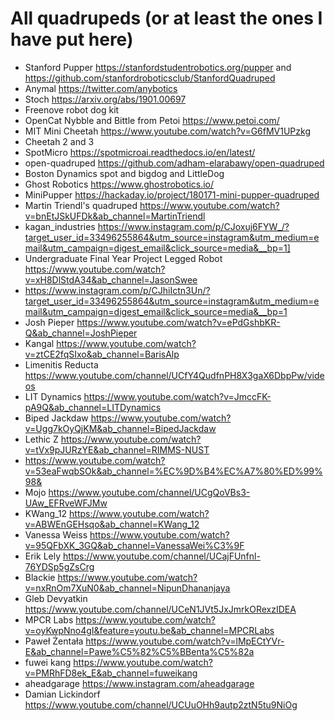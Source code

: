 # All quadrupeds (or at least the ones I have put here)

- Stanford Pupper https://stanfordstudentrobotics.org/pupper and https://github.com/stanfordroboticsclub/StanfordQuadruped
- Anymal https://twitter.com/anybotics
- Stoch https://arxiv.org/abs/1901.00697
- Freenove robot dog kit
- OpenCat Nybble and Bittle from Petoi https://www.petoi.com/
- MIT Mini Cheetah https://www.youtube.com/watch?v=G6fMV1UPzkg
- Cheetah 2 and 3
- SpotMicro https://spotmicroai.readthedocs.io/en/latest/
- open-quadruped https://github.com/adham-elarabawy/open-quadruped
- Boston Dynamics spot and bigdog and LittleDog
- Ghost Robotics https://www.ghostrobotics.io/
- MiniPupper https://hackaday.io/project/180171-mini-pupper-quadruped
- Martin Triendl's quadruped https://www.youtube.com/watch?v=bnEtJSkUFDk&ab_channel=MartinTriendl
- kagan_industries https://www.instagram.com/p/CJoxuj6FYW_/?target_user_id=33496255864&utm_source=instagram&utm_medium=email&utm_campaign=digest_email&click_source=media&__bp=1]
- Undergraduate Final Year Project Legged Robot https://www.youtube.com/watch?v=xH8DlStdA34&ab_channel=JasonSwee
- https://www.instagram.com/p/CJhiIctn3Un/?target_user_id=33496255864&utm_source=instagram&utm_medium=email&utm_campaign=digest_email&click_source=media&__bp=1
- Josh Pieper https://www.youtube.com/watch?v=ePdGshbKR-Q&ab_channel=JoshPieper
- Kangal https://www.youtube.com/watch?v=ztCE2fqSIxo&ab_channel=BarisAlp
- Limenitis Reducta https://www.youtube.com/channel/UCfY4QudfnPH8X3gaX6DbpPw/videos
- LIT Dynamics https://www.youtube.com/watch?v=JmccFK-pA9Q&ab_channel=LITDynamics
- Biped Jackdaw https://www.youtube.com/watch?v=Ugg7kOyQjKM&ab_channel=BipedJackdaw
- Lethic Z https://www.youtube.com/watch?v=tVx9pJURzYE&ab_channel=RIMMS-NUST
- https://www.youtube.com/watch?v=53eaFwqbSOk&ab_channel=%EC%9D%B4%EC%A7%80%ED%99%98&
- Mojo https://www.youtube.com/channel/UCgQoVBs3-UAw_EFRveWFJMw
- KWang_12 https://www.youtube.com/watch?v=ABWEnGEHsqo&ab_channel=KWang_12
- Vanessa Weiss https://www.youtube.com/watch?v=95QFbXK_3GQ&ab_channel=VanessaWei%C3%9F
- Erik Lely https://www.youtube.com/channel/UCajFUnfnl-76YDSp5gZsCrg
- Blackie https://www.youtube.com/watch?v=nxRnOm7XuN0&ab_channel=NipunDhananjaya
- Gleb Devyatkin https://www.youtube.com/channel/UCeN1JVt5JxJmrkORexzIDEA
- MPCR Labs https://www.youtube.com/watch?v=oyKwpNno4gI&feature=youtu.be&ab_channel=MPCRLabs
- Paweł Żentała https://www.youtube.com/watch?v=lMpECtYVr-E&ab_channel=Pawe%C5%82%C5%BBenta%C5%82a
- fuwei kang https://www.youtube.com/watch?v=PMRhFD8ek_E&ab_channel=fuweikang
- aheadgarage https://www.instagram.com/aheadgarage
- Damian Lickindorf https://www.youtube.com/channel/UCUuOHh9autp2ztN5tu9NiOg